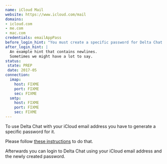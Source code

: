 ```yaml
---
name: iCloud Mail
website: https://www.icloud.com/mail
domains: 
- icloud.com
- me.com
- mac.com
credentials: emailAppPass
before_login_hint: "You must create a specific password for Delta Chat before you can login. Please see PAGE_URL for details."
after_login_hint: |
  An example hint that contains newlines.
  Sometimes we might have a lot to say.
status:
 state: PREP
 date: 2017-05
connection:
  imap:
    host: FIXME
    port: FIXME
    sec: FIXME
  smtp:
    host: FIXME
    port: FIXME
    sec: FIXME
---
```


To use Delta Chat with your iCloud email address you have to generate a specific password for it.

Please follow [these instructions](https://support.apple.com/en-us/HT202304) to do that.

Afterwards you can login to Delta Chat using your iCloud email address and the newly created password.
